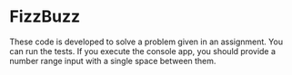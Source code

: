 # FizzBuzz
These code is developed to solve a problem given in an assignment.
You can run the tests. If you execute the console app, you should provide a number range input with a single space between them.
